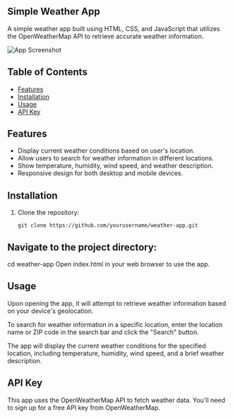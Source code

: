 ## Simple Weather App

A simple weather app built using HTML, CSS, and JavaScript that utilizes the OpenWeatherMap API to retrieve accurate weather information.

![App Screenshot](screenshot.png)

## Table of Contents

- [Features](#features)
- [Installation](#installation)
- [Usage](#usage)
- [API Key](#api-key)

## Features

- Display current weather conditions based on user's location.
- Allow users to search for weather information in different locations.
- Show temperature, humidity, wind speed, and weather description.
- Responsive design for both desktop and mobile devices.

## Installation

1. Clone the repository:

   ```git clone https://github.com/yourusername/weather-app.git```
## Navigate to the project directory:

cd weather-app
Open index.html in your web browser to use the app.
## Usage

Upon opening the app, it will attempt to retrieve weather information based on your device's geolocation.

To search for weather information in a specific location, enter the location name or ZIP code in the search bar and click the "Search" button.

The app will display the current weather conditions for the specified location, including temperature, humidity, wind speed, and a brief weather description.

## API Key

This app uses the OpenWeatherMap API to fetch weather data. 
You'll need to sign up for a free API key from OpenWeatherMap.